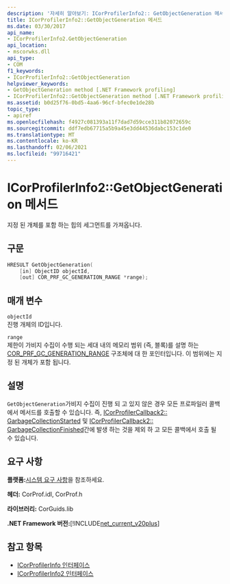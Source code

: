 ```yaml
---
description: '자세히 알아보기: ICorProfilerInfo2:: GetObjectGeneration 메서드'
title: ICorProfilerInfo2::GetObjectGeneration 메서드
ms.date: 03/30/2017
api_name:
- ICorProfilerInfo2.GetObjectGeneration
api_location:
- mscorwks.dll
api_type:
- COM
f1_keywords:
- ICorProfilerInfo2::GetObjectGeneration
helpviewer_keywords:
- GetObjectGeneration method [.NET Framework profiling]
- ICorProfilerInfo2::GetObjectGeneration method [.NET Framework profiling]
ms.assetid: b0d25f76-0bd5-4aa6-96cf-bfec0e1de28b
topic_type:
- apiref
ms.openlocfilehash: f4927c081393a11f7dad7d59cce311b82072659c
ms.sourcegitcommit: ddf7edb67715a5b9a45e3dd44536dabc153c1de0
ms.translationtype: MT
ms.contentlocale: ko-KR
ms.lasthandoff: 02/06/2021
ms.locfileid: "99716421"
---
```

# <a name="icorprofilerinfo2getobjectgeneration-method"></a>ICorProfilerInfo2::GetObjectGeneration 메서드

지정 된 개체를 포함 하는 힙의 세그먼트를 가져옵니다.  
  
## <a name="syntax"></a>구문  
  
```cpp  
HRESULT GetObjectGeneration(  
    [in] ObjectID objectId,  
    [out] COR_PRF_GC_GENERATION_RANGE *range);  
```  
  
## <a name="parameters"></a>매개 변수  

 `objectId`  
 진행 개체의 ID입니다.  
  
 `range`  
 제한이 가비지 수집이 수행 되는 세대 내의 메모리 범위 (즉, 블록)를 설명 하는 [COR_PRF_GC_GENERATION_RANGE](cor-prf-gc-generation-range-structure.md) 구조체에 대 한 포인터입니다. 이 범위에는 지정 된 개체가 포함 됩니다.  
  
## <a name="remarks"></a>설명  

 `GetObjectGeneration`가비지 수집이 진행 되 고 있지 않은 경우 모든 프로파일러 콜백에서 메서드를 호출할 수 있습니다. 즉, [ICorProfilerCallback2:: GarbageCollectionStarted](icorprofilercallback2-garbagecollectionstarted-method.md) 및 [ICorProfilerCallback2:: GarbageCollectionFinished](icorprofilercallback2-garbagecollectionfinished-method.md)간에 발생 하는 것을 제외 하 고 모든 콜백에서 호출 될 수 있습니다.  
  
## <a name="requirements"></a>요구 사항  

 **플랫폼:**[시스템 요구 사항](../../get-started/system-requirements.md)을 참조하세요.  
  
 **헤더:** CorProf.idl, CorProf.h  
  
 **라이브러리:** CorGuids.lib  
  
 **.NET Framework 버전:**[!INCLUDE[net_current_v20plus](../../../../includes/net-current-v20plus-md.md)]  
  
## <a name="see-also"></a>참고 항목

- [ICorProfilerInfo 인터페이스](icorprofilerinfo-interface.md)
- [ICorProfilerInfo2 인터페이스](icorprofilerinfo2-interface.md)
